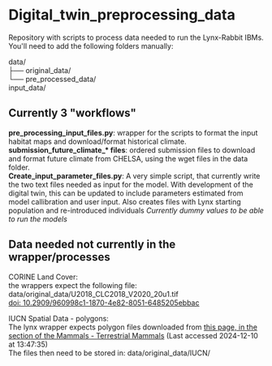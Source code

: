 # Digital_twin_preprocessing_data

Repository with scripts to process data needed to run the Lynx-Rabbit IBMs.  
You'll need to add the following folders manually:  

  
data/  
├── original_data/  
└── pre_processed_data/  
input_data/

## Currently 3 "workflows"

**pre_processing_input_files.py**: wrapper for the scripts to format the input habitat maps and download/format historical climate.  
**submission_future_climate_\* files**: ordered submission files to download and format future climate from CHELSA, using the wget files in the data folder.  
**Create_input_parameter_files.py**: A very simple script, that currently write the two text files needed as input for the model. With development of the digital twin, this can be updated to include parameters estimated from model callibration and user input.
Also creates files with Lynx starting population and re-introduced individuals *Currently dummy values to be able to run the models*

## Data needed not currently in the wrapper/processes
CORINE Land Cover:  
the wrappers expect the following file: data/original_data/U2018_CLC2018_V2020_20u1.tif  
[doi: 10.2909/960998c1-1870-4e82-8051-6485205ebbac](https://doi.org/10.2909/960998c1-1870-4e82-8051-6485205ebbac)  

IUCN Spatial Data - polygons:  
The lynx wrapper expects polygon files downloaded from [this page, in the section of the Mammals - Terrestrial Mammals](https://www.iucnredlist.org/resources/spatial-data-download) (Last accessed 2024-12-10 at 13:47:35)  
The files then need to be stored in: data/original_data/IUCN/  


